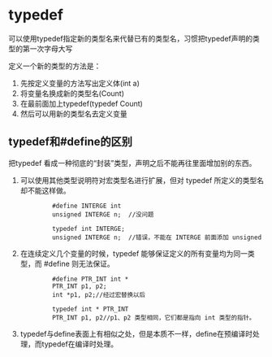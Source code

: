 # typedef

可以使用typedef指定新的类型名来代替已有的类型名，习惯把typedef声明的类型的第一次字母大写

定义一个新的类型的方法是：

1. 先按定义变量的方法写出定义体(int a)
2. 将变量名换成新的类型名(Count)
3. 在最前面加上typedef(typedef Count)
4. 然后可以用新的类型名去定义变量


## typedef和#define的区别

把typedef 看成一种彻底的“封装”类型，声明之后不能再往里面增加别的东西。

1. 可以使用其他类型说明符对宏类型名进行扩展，但对 typedef 所定义的类型名却不能这样做。
```
            #define INTERGE int
            unsigned INTERGE n;  //没问题

            typedef int INTERGE;
            unsigned INTERGE n;  //错误，不能在 INTERGE 前面添加 unsigned
```
2. 在连续定义几个变量的时候，typedef 能够保证定义的所有变量均为同一类型，而 #define 则无法保证。
```
            #define PTR_INT int *
            PTR_INT p1, p2;
            int *p1, p2;//经过宏替换以后

            typedef int * PTR_INT
            PTR_INT p1, p2//p1、p2 类型相同，它们都是指向 int 类型的指针。
```            
3. typedef与define表面上有相似之处，但是本质不一样，define在预编译时处理，而typedef在编译时处理。